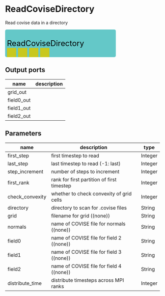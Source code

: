 
# ReadCoviseDirectory
Read covise data in a directory



<svg width="360.59999999999997" height="90" >
<rect x="0" y="0" width="360.59999999999997" height="90" rx="5" ry="5" style="fill:#64c8c8ff;" />
<rect x="6.0" y="60" width="30" height="30" rx="0" ry="0" style="fill:#c8c81eff;" >
<title>grid_out</title></rect>
<rect x="42.0" y="60" width="30" height="30" rx="0" ry="0" style="fill:#c8c81eff;" >
<title>field0_out</title></rect>
<rect x="78.0" y="60" width="30" height="30" rx="0" ry="0" style="fill:#c8c81eff;" >
<title>field1_out</title></rect>
<rect x="114.0" y="60" width="30" height="30" rx="0" ry="0" style="fill:#c8c81eff;" >
<title>field2_out</title></rect>
<text x="6.0" y="54.0" font-size="1.7999999999999998em">ReadCoviseDirectory</text></svg>

## Output ports
|name|description|
|-|-|
|grid_out||
|field0_out||
|field1_out||
|field2_out||


## Parameters
|name|description|type|
|-|-|-|
|first_step|first timestep to read|Integer|
|last_step|last timestep to read (-1: last)|Integer|
|step_increment|number of steps to increment|Integer|
|first_rank|rank for first partition of first timestep|Integer|
|check_convexity|whether to check convexity of grid cells|Integer|
|directory|directory to scan for .covise files|String|
|grid|filename for grid ((none))|String|
|normals|name of COVISE file for normals ((none))|String|
|field0|name of COVISE file for field 2 ((none))|String|
|field1|name of COVISE file for field 3 ((none))|String|
|field2|name of COVISE file for field 4 ((none))|String|
|distribute_time|distribute timesteps across MPI ranks|Integer|
